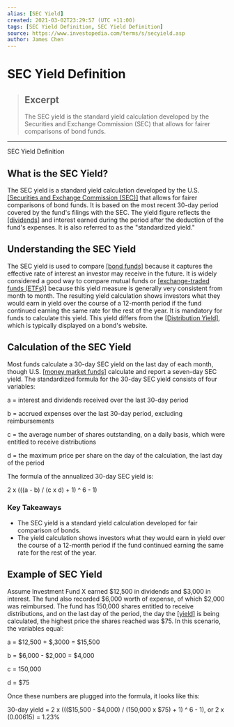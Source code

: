```yaml
---
alias: [SEC Yield]
created: 2021-03-02T23:29:57 (UTC +11:00)
tags: [SEC Yield Definition, SEC Yield Definition]
source: https://www.investopedia.com/terms/s/secyield.asp
author: James Chen
---
```


# SEC Yield Definition

> ## Excerpt
> The SEC yield is the standard yield calculation developed by the Securities and Exchange Commission (SEC) that allows for fairer comparisons of bond funds.

---

SEC Yield Definition
## What is the SEC Yield?

The SEC yield is a standard yield calculation developed by the U.S. [[Securities and Exchange Commission (SEC)]](https://www.investopedia.com/terms/s/sec.asp) that allows for fairer comparisons of bond funds. It is based on the most recent 30-day period covered by the fund's filings with the SEC. The yield figure reflects the [[dividends]](https://www.investopedia.com/terms/d/dividend.asp) and interest earned during the period after the deduction of the fund's expenses. It is also referred to as the "standardized yield."

## Understanding the SEC Yield

The SEC yield is used to compare [[bond funds]](https://www.investopedia.com/terms/b/bondfund.asp) because it captures the effective rate of interest an investor may receive in the future. It is widely considered a good way to compare mutual funds or [[exchange-traded funds (ETFs)]](https://www.investopedia.com/terms/e/etf.asp) because this yield measure is generally very consistent from month to month. The resulting yield calculation shows investors what they would earn in yield over the course of a 12-month period if the fund continued earning the same rate for the rest of the year. It is mandatory for funds to calculate this yield. This yield differs from the [[Distribution Yield]](https://www.investopedia.com/terms/d/distribution-yield.asp), which is typically displayed on a bond's website.

## Calculation of the SEC Yield

Most funds calculate a 30-day SEC yield on the last day of each month, though U.S. [[money market funds]](https://www.investopedia.com/terms/m/money-marketfund.asp) calculate and report a seven-day SEC yield. The standardized formula for the 30-day SEC yield consists of four variables:

a = interest and dividends received over the last 30-day period

b = accrued expenses over the last 30-day period, excluding reimbursements

c = the average number of shares outstanding, on a daily basis, which were entitled to receive distributions

d = the maximum price per share on the day of the calculation, the last day of the period

The formula of the annualized 30-day SEC yield is:

2 x (((a - b) / (c x d) + 1) ^ 6 - 1)

### Key Takeaways

-   The SEC yield is a standard yield calculation developed for fair comparison of bonds.
-   The yield calculation shows investors what they would earn in yield over the course of a 12-month period if the fund continued earning the same rate for the rest of the year.

## Example of SEC Yield

Assume Investment Fund X earned $12,500 in dividends and $3,000 in interest. The fund also recorded $6,000 worth of expense, of which $2,000 was reimbursed. The fund has 150,000 shares entitled to receive distributions, and on the last day of the period, the day the [[yield]](https://www.investopedia.com/terms/y/yield.asp) is being calculated, the highest price the shares reached was $75. In this scenario, the variables equal:

a = $12,500 + $,3000 = $15,500

b = $6,000 - $2,000 = $4,000

c = 150,000

d = $75

Once these numbers are plugged into the formula, it looks like this:

30-day yield = 2 x ((($15,500 - $4,000) / (150,000 x $75) + 1) ^ 6 - 1), or 2 x (0.00615) = 1.23%
